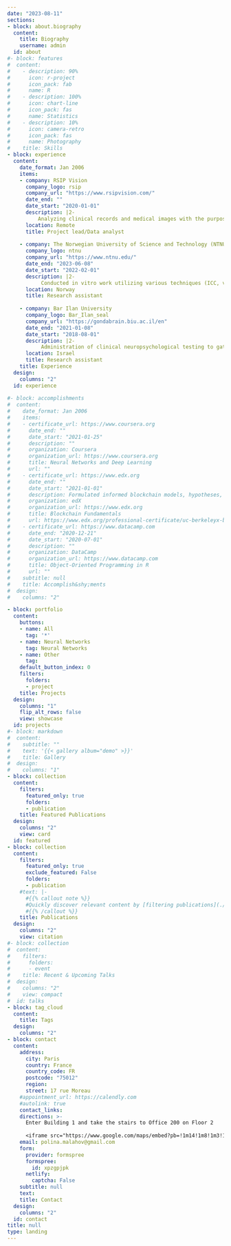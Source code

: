 ```yaml
---
date: "2023-08-11"
sections:
- block: about.biography
  content:
    title: Biography
    username: admin
  id: about
#- block: features
#  content:
#    - description: 90%
#      icon: r-project
#      icon_pack: fab
#      name: R
#    - description: 100%
#      icon: chart-line
#      icon_pack: fas
#      name: Statistics
#    - description: 10%
#      icon: camera-retro
#      icon_pack: fas
#      name: Photography
#    title: Skills
- block: experience
  content:
    date_format: Jan 2006
    items:
    - company: RSIP Vision
      company_logo: rsip
      company_url: "https://www.rsipvision.com/"
      date_end: ""
      date_start: "2020-01-01"
      description: |2-
          Analyzing clinical records and medical images with the purpose of creating statistical data and develop solutions utilizing deep learning for image processing.
      location: Remote
      title: Project lead/Data analyst
      
    - company: The Norwegian University of Science and Technology (NTNU)
      company_logo: ntnu
      company_url: "https://www.ntnu.edu/"
      date_end: "2023-06-08"
      date_start: "2022-02-01"
      description: |2-
           Conducted in vitro work utilizing various techniques (ICC, viral transfections, calcium imaging and optogenetics) on micro-scale engineered platforms for investigating neural network development and plasticity.
      location: Norway
      title: Research assistant
      
    - company: Bar Ilan University
      company_logo: Bar_Ilan_seal
      company_url: "https://gondabrain.biu.ac.il/en"
      date_end: "2021-01-08"
      date_start: "2018-08-01"
      description: |2-
           Administration of clinical neuropsychological testing to gather data from various research experiments conducted in the MEG neuroimaging unit and performing physiological and behavioral analysis of the collected data.
      location: Israel
      title: Research assistant
    title: Experience
  design:
    columns: "2"
  id: experience
    
#- block: accomplishments
#  content:
#    date_format: Jan 2006
#    items:
#    - certificate_url: https://www.coursera.org
#      date_end: ""
#      date_start: "2021-01-25"
#      description: ""
#      organization: Coursera
#      organization_url: https://www.coursera.org
#      title: Neural Networks and Deep Learning
#      url: ""
#    - certificate_url: https://www.edx.org
#      date_end: ""
#      date_start: "2021-01-01"
#      description: Formulated informed blockchain models, hypotheses, and use cases.
#      organization: edX
#      organization_url: https://www.edx.org
#      title: Blockchain Fundamentals
#      url: https://www.edx.org/professional-certificate/uc-berkeleyx-blockchain-fundamentals
#    - certificate_url: https://www.datacamp.com
#      date_end: "2020-12-21"
#      date_start: "2020-07-01"
#      description: ""
#      organization: DataCamp
#      organization_url: https://www.datacamp.com
#      title: Object-Oriented Programming in R
#      url: ""
#    subtitle: null
#    title: Accomplish&shy;ments
#  design:
#    columns: "2"

- block: portfolio
  content:
    buttons:
    - name: All
      tag: '*'
    - name: Neural Networks
      tag: Neural Networks
    - name: Other
      tag: 
    default_button_index: 0
    filters:
      folders:
      - project
    title: Projects
  design:
    columns: "1"
    flip_alt_rows: false
    view: showcase
  id: projects
#- block: markdown
#  content:
#    subtitle: ""
#    text: '{{< gallery album="demo" >}}'
#    title: Gallery
#  design:
#    columns: "1"
- block: collection
  content:
    filters:
      featured_only: true
      folders:
      - publication
    title: Featured Publications
  design:
    columns: "2"
    view: card
  id: featured
- block: collection
  content:
    filters:
      featured_only: true
      exclude_featured: False
      folders:
      - publication
    #text: |-
      #{{% callout note %}}
      #Quickly discover relevant content by [filtering publications](./publication/).
      #{{% /callout %}}
    title: Publications
  design:
    columns: "2"
    view: citation
#- block: collection
#  content:
#    filters:
#      folders:
#      - event
#    title: Recent & Upcoming Talks
#  design:
#    columns: "2"
#    view: compact
#  id: talks
- block: tag_cloud
  content:
    title: Tags
  design:
    columns: "2"
- block: contact
  content:
    address:
      city: Paris
      country: France
      country_code: FR
      postcode: "75012"
      region: 
      street: 17 rue Moreau
    #appointment_url: https://calendly.com
    #autolink: true
    contact_links:
    directions: >-
      Enter Building 1 and take the stairs to Office 200 on Floor 2
      
      <iframe src="https://www.google.com/maps/embed?pb=!1m14!1m8!1m3!1d10501.689428239006!2d2.3726121!3d48.850156!3m2!1i1024!2i768!4f13.1!3m3!1m2!1s0x47e672041ab53c41%3A0x90a5a9f8747e62c2!2sInstitute%20Vision%20-%20Sorbonne%20University!5e0!3m2!1sen!2sil!4v1691840903367!5m2!1sen!2sil" width="400" height="350" style="border:0;" allowfullscreen="" loading="lazy" referrerpolicy="no-referrer-when-downgrade"></iframe>
    email: polina.malahov@gmail.com
    form:
      provider: formspree
      formspree:
        id: xpzgpjpk
      netlify:
        captcha: False
    subtitle: null
    text: 
    title: Contact
  design:
    columns: "2"
  id: contact
title: null
type: landing
---
```

